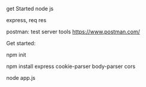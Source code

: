 
get Started node js

express, req res


postman: test server tools
https://www.postman.com/

Get started:

npm init

npm install express cookie-parser body-parser cors

node app.js